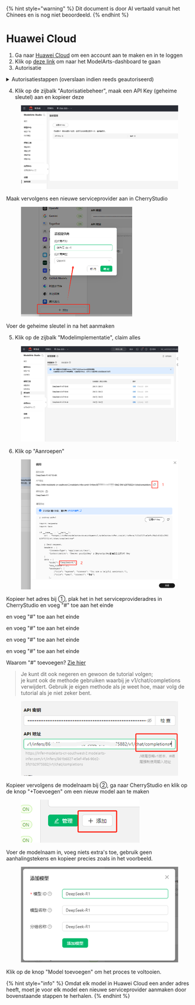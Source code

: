 
{% hint style="warning" %}
Dit document is door AI vertaald vanuit het Chinees en is nog niet beoordeeld.
{% endhint %}

# Huawei Cloud

1.  Ga naar [Huawei Cloud](https://auth.huaweicloud.com/authui/login) om een account aan te maken en in te loggen
2.  Klik op [deze link](https://console.huaweicloud.com/modelarts/?region=cn-southwest-2#/model-studio/homepage) om naar het ModelArts-dashboard te gaan
3.  Autorisatie

<details>

<summary>Autorisatiestappen (overslaan indien reeds geautoriseerd)</summary>

1.  Na het openen van de link in stap 2, ga naar de autorisatiepagina volgens de aanwijzingen (klik op IAM-subgebruiker → Nieuwe delegatie → Standaardgebruiker)

![](<../../.gitbook/assets/image (49).png>)

2.  Na het aanmaken, keer terug naar de pagina van stap 2
3.  Er verschijnt een melding over onvoldoende toegangsrechten, klik op "Klik hier" in de melding
4.  Voeg bestaande autorisatie toe en bevestig

![](<../../.gitbook/assets/image (50).png>)

&#x20;Opmerking: Deze methode is geschikt voor beginners, zonder veel inhoud te bekijken. Volg gewoon de aanwijzingen. Als je in één keer kunt autoriseren, gebruik dan je eigen methode.

</details>

4.  Klik op de zijbalk "Autorisatiebeheer", maak een API Key (geheime sleutel) aan en kopieer deze

<figure><img src="../../.gitbook/assets/微信截图_20250214034650.png" alt=""><figcaption></figcaption></figure>

Maak vervolgens een nieuwe serviceprovider aan in CherryStudio

<figure><img src="../../.gitbook/assets/image (1) (2).png" alt="" width="300"><figcaption></figcaption></figure>

Voer de geheime sleutel in na het aanmaken



5.  Klik op de zijbalk "Modelimplementatie", claim alles

<figure><img src="../../.gitbook/assets/微信截图_20250214034751.png" alt=""><figcaption></figcaption></figure>

6.  Klik op "Aanroepen"

<figure><img src="../../.gitbook/assets/image (1) (2) (1).png" alt=""><figcaption></figcaption></figure>

Kopieer het adres bij ①, plak het in het serviceprovideradres in CherryStudio en voeg "#" toe aan het einde

en voeg "#" toe aan het einde

en voeg "#" toe aan het einde

en voeg "#" toe aan het einde

en voeg "#" toe aan het einde

Waarom "#" toevoegen? [Zie hier](https://docs.cherry-ai.com/cherrystudio/preview/settings/providers#api-di-zhi)

> Je kunt dit ook negeren en gewoon de tutorial volgen;  
> je kunt ook de methode gebruiken waarbij je v1/chat/completions verwijdert. Gebruik je eigen methode als je weet hoe, maar volg de tutorial als je niet zeker bent.



<figure><img src="../../.gitbook/assets/image (2) (3).png" alt=""><figcaption></figcaption></figure>

Kopieer vervolgens de modelnaam bij ②, ga naar CherryStudio en klik op de knop "+Toevoegen" om een nieuw model aan te maken

<figure><img src="../../.gitbook/assets/image (4) (3).png" alt=""><figcaption></figcaption></figure>

Voer de modelnaam in, voeg niets extra's toe, gebruik geen aanhalingstekens en kopieer precies zoals in het voorbeeld.

<figure><img src="../../.gitbook/assets/image (3) (3).png" alt=""><figcaption></figcaption></figure>

Klik op de knop "Model toevoegen" om het proces te voltooien.

{% hint style="info" %}
Omdat elk model in Huawei Cloud een ander adres heeft, moet je voor elk model een nieuwe serviceprovider aanmaken door bovenstaande stappen te herhalen.
{% endhint %}